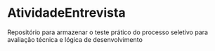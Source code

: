 # AtividadeEntrevista
Repositório para armazenar o teste prático do processo seletivo para avaliação técnica e lógica de desenvolvimento
